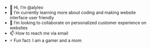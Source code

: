 - 👋 Hi, I’m @alyleo
- 🌱 I’m currently learning more about coding and making website interface user friendly
- 💞️ I’m looking to collaborate on personalized customer experience on websites
- 📫 How to reach me via email
- ⚡ Fun fact: I am a gamer and a mom

<!---
alyleo/alyleo is a ✨ special ✨ repository because its `README.md` (this file) appears on your GitHub profile.
You can click the Preview link to take a look at your changes.
--->
